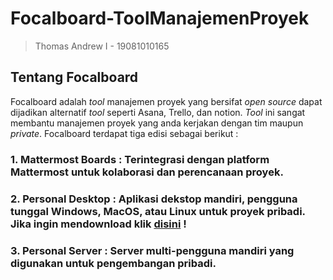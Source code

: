 # Focalboard-ToolManajemenProyek

> Thomas Andrew I - 19081010165

## Tentang Focalboard
Focalboard adalah *tool* manajemen proyek yang bersifat *open source* dapat dijadikan alternatif *tool* seperti Asana, Trello, dan notion. *Tool* ini sangat membantu manajemen proyek yang anda kerjakan dengan tim maupun *private*. Focalboard terdapat tiga edisi sebagai berikut :

### 1. Mattermost Boards : Terintegrasi dengan platform Mattermost untuk kolaborasi dan perencanaan proyek.

### 2. Personal Desktop : Aplikasi dekstop mandiri, pengguna tunggal Windows, MacOS, atau Linux untuk proyek pribadi. Jika ingin mendownload klik [disini](https://github.com/mattermost/focalboard/releases) !

### 3. Personal Server : Server multi-pengguna mandiri yang digunakan untuk pengembangan pribadi.
